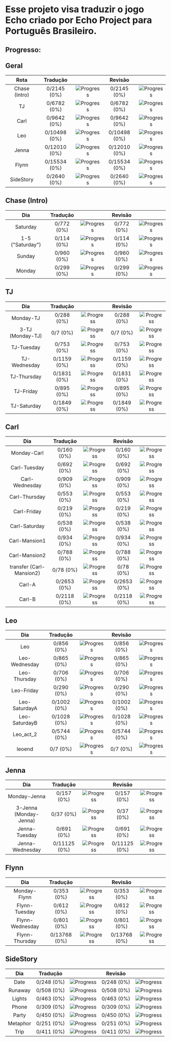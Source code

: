 # Esse projeto visa traduzir o jogo Echo criado por Echo Project para Português Brasileiro.

## Progresso:<br><br>Geral

|    **Rota**   | **Tradução** |                                                     |  **Revisão** |                                                     |
|:-------------:|:------------:|:---------------------------------------------------:|:------------:|:---------------------------------------------------:|
| Chase (Intro) |  0/2145 (0%) | ![Progress](https://progress-bar.dev/0/?&width=150) |  0/2145 (0%) | ![Progress](https://progress-bar.dev/0/?&width=150) |
|       TJ      |  0/6782 (0%) | ![Progress](https://progress-bar.dev/0/?&width=150) |  0/6782 (0%) | ![Progress](https://progress-bar.dev/0/?&width=150) |
|      Carl     |  0/9642 (0%) | ![Progress](https://progress-bar.dev/0/?&width=150) |  0/9642 (0%) | ![Progress](https://progress-bar.dev/0/?&width=150) |
|      Leo      | 0/10498 (0%) | ![Progress](https://progress-bar.dev/0/?&width=150) | 0/10498 (0%) | ![Progress](https://progress-bar.dev/0/?&width=150) |
|     Jenna     | 0/12010 (0%) | ![Progress](https://progress-bar.dev/0/?&width=150) | 0/12010 (0%) | ![Progress](https://progress-bar.dev/0/?&width=150) |
|     Flynn     | 0/15534 (0%) | ![Progress](https://progress-bar.dev/0/?&width=150) | 0/15534 (0%) | ![Progress](https://progress-bar.dev/0/?&width=150) |
|   SideStory   |  0/2640 (0%) | ![Progress](https://progress-bar.dev/0/?&width=150) |  0/2640 (0%) | ![Progress](https://progress-bar.dev/0/?&width=150) |

## Chase (Intro)

|      **Dia**     | **Tradução** |                                                     | **Revisão** |                                                     |
|:----------------:|:------------:|:---------------------------------------------------:|:-----------:|:---------------------------------------------------:|
|     Saturday     |  0/772 (0%)  | ![Progress](https://progress-bar.dev/0/?&width=150) |  0/772 (0%) | ![Progress](https://progress-bar.dev/0/?&width=150) |
| 1-5 ("Saturday") |  0/114 (0%)  | ![Progress](https://progress-bar.dev/0/?&width=150) |  0/114 (0%) | ![Progress](https://progress-bar.dev/0/?&width=150) |
|      Sunday      |  0/960 (0%)  | ![Progress](https://progress-bar.dev/0/?&width=150) |  0/960 (0%) | ![Progress](https://progress-bar.dev/0/?&width=150) |
|      Monday      |  0/299 (0%)  | ![Progress](https://progress-bar.dev/0/?&width=150) |  0/299 (0%) | ![Progress](https://progress-bar.dev/0/?&width=150) |

## TJ

|      **Dia**     | **Tradução** |                                                     | **Revisão** |                                                     |
|:----------------:|:------------:|:---------------------------------------------------:|:-----------:|:---------------------------------------------------:|
|     Monday-TJ    |  0/288 (0%)  | ![Progress](https://progress-bar.dev/0/?&width=150) |  0/288 (0%) | ![Progress](https://progress-bar.dev/0/?&width=150) |
| 3-TJ (Monday-TJ) |   0/7 (0%)   | ![Progress](https://progress-bar.dev/0/?&width=150) |   0/7 (0%)  | ![Progress](https://progress-bar.dev/0/?&width=150) |
|    TJ-Tuesday    |  0/753 (0%)  | ![Progress](https://progress-bar.dev/0/?&width=150) |  0/753 (0%) | ![Progress](https://progress-bar.dev/0/?&width=150) |
|   TJ-Wednesday   |  0/1159 (0%) | ![Progress](https://progress-bar.dev/0/?&width=150) | 0/1159 (0%) | ![Progress](https://progress-bar.dev/0/?&width=150) |
|    TJ-Thursday   |  0/1831 (0%) | ![Progress](https://progress-bar.dev/0/?&width=150) | 0/1831 (0%) | ![Progress](https://progress-bar.dev/0/?&width=150) |
|     TJ-Friday    |  0/895 (0%)  | ![Progress](https://progress-bar.dev/0/?&width=150) |  0/895 (0%) | ![Progress](https://progress-bar.dev/0/?&width=150) |
|    TJ-Saturday   |  0/1849 (0%) | ![Progress](https://progress-bar.dev/0/?&width=150) | 0/1849 (0%) | ![Progress](https://progress-bar.dev/0/?&width=150) |

## Carl

|          **Dia**         | **Tradução** |                                                     | **Revisão** |                                                     |
|:------------------------:|:------------:|:---------------------------------------------------:|:-----------:|:---------------------------------------------------:|
|        Monday-Carl       |  0/160 (0%)  | ![Progress](https://progress-bar.dev/0/?&width=150) |  0/160 (0%) | ![Progress](https://progress-bar.dev/0/?&width=150) |
|       Carl-Tuesday       |  0/692 (0%)  | ![Progress](https://progress-bar.dev/0/?&width=150) |  0/692 (0%) | ![Progress](https://progress-bar.dev/0/?&width=150) |
|      Carl-Wednesday      |  0/909 (0%)  | ![Progress](https://progress-bar.dev/0/?&width=150) |  0/909 (0%) | ![Progress](https://progress-bar.dev/0/?&width=150) |
|       Carl-Thursday      |  0/553 (0%)  | ![Progress](https://progress-bar.dev/0/?&width=150) |  0/553 (0%) | ![Progress](https://progress-bar.dev/0/?&width=150) |
|        Carl-Friday       |  0/219 (0%)  | ![Progress](https://progress-bar.dev/0/?&width=150) |  0/219 (0%) | ![Progress](https://progress-bar.dev/0/?&width=150) |
|       Carl-Saturday      |  0/538 (0%)  | ![Progress](https://progress-bar.dev/0/?&width=150) |  0/538 (0%) | ![Progress](https://progress-bar.dev/0/?&width=150) |
|       Carl-Mansion1      |  0/934 (0%)  | ![Progress](https://progress-bar.dev/0/?&width=150) |  0/934 (0%) | ![Progress](https://progress-bar.dev/0/?&width=150) |
|       Carl-Mansion2      |  0/788 (0%)  | ![Progress](https://progress-bar.dev/0/?&width=150) |  0/788 (0%) | ![Progress](https://progress-bar.dev/0/?&width=150) |
| transfer (Carl-Mansion2) |   0/78 (0%)  | ![Progress](https://progress-bar.dev/0/?&width=150) |  0/78 (0%)  | ![Progress](https://progress-bar.dev/0/?&width=150) |
|          Carl-A          |  0/2653 (0%) | ![Progress](https://progress-bar.dev/0/?&width=150) | 0/2653 (0%) | ![Progress](https://progress-bar.dev/0/?&width=150) |
|          Carl-B          |  0/2118 (0%) | ![Progress](https://progress-bar.dev/0/?&width=150) | 0/2118 (0%) | ![Progress](https://progress-bar.dev/0/?&width=150) |

## Leo

|    **Dia**    | **Tradução** |                                                     | **Revisão** |                                                     |
|:-------------:|:------------:|:---------------------------------------------------:|:-----------:|:---------------------------------------------------:|
|      Leo      |  0/856 (0%)  | ![Progress](https://progress-bar.dev/0/?&width=150) |  0/856 (0%) | ![Progress](https://progress-bar.dev/0/?&width=150) |
| Leo-Wednesday |  0/865 (0%)  | ![Progress](https://progress-bar.dev/0/?&width=150) |  0/865 (0%) | ![Progress](https://progress-bar.dev/0/?&width=150) |
|  Leo-Thursday |  0/706 (0%)  | ![Progress](https://progress-bar.dev/0/?&width=150) |  0/706 (0%) | ![Progress](https://progress-bar.dev/0/?&width=150) |
|   Leo-Friday  |  0/290 (0%)  | ![Progress](https://progress-bar.dev/0/?&width=150) |  0/290 (0%) | ![Progress](https://progress-bar.dev/0/?&width=150) |
| Leo-SaturdayA |  0/1002 (0%) | ![Progress](https://progress-bar.dev/0/?&width=150) | 0/1002 (0%) | ![Progress](https://progress-bar.dev/0/?&width=150) |
| Leo-SaturdayB |  0/1028 (0%) | ![Progress](https://progress-bar.dev/0/?&width=150) | 0/1028 (0%) | ![Progress](https://progress-bar.dev/0/?&width=150) |
|   Leo_act_2   |  0/5744 (0%) | ![Progress](https://progress-bar.dev/0/?&width=150) | 0/5744 (0%) | ![Progress](https://progress-bar.dev/0/?&width=150) |
|     leoend    |   0/7 (0%)   | ![Progress](https://progress-bar.dev/0/?&width=150) |   0/7 (0%)  | ![Progress](https://progress-bar.dev/0/?&width=150) |

## Jenna

|         **Dia**        | **Tradução** |                                                     |  **Revisão** |                                                     |
|:----------------------:|:------------:|:---------------------------------------------------:|:------------:|:---------------------------------------------------:|
|      Monday-Jenna      |  0/157 (0%)  | ![Progress](https://progress-bar.dev/0/?&width=150) |  0/157 (0%)  | ![Progress](https://progress-bar.dev/0/?&width=150) |
| 3-Jenna (Monday-Jenna) |   0/37 (0%)  | ![Progress](https://progress-bar.dev/0/?&width=150) |   0/37 (0%)  | ![Progress](https://progress-bar.dev/0/?&width=150) |
|      Jenna-Tuesday     |  0/691 (0%)  | ![Progress](https://progress-bar.dev/0/?&width=150) |  0/691 (0%)  | ![Progress](https://progress-bar.dev/0/?&width=150) |
|     Jenna-Wednesday    | 0/11125 (0%) | ![Progress](https://progress-bar.dev/0/?&width=150) | 0/11125 (0%) | ![Progress](https://progress-bar.dev/0/?&width=150) |

## Flynn

|     **Dia**     | **Tradução** |                                                     |  **Revisão** |                                                     |
|:---------------:|:------------:|:---------------------------------------------------:|:------------:|:---------------------------------------------------:|
|   Monday-Flynn  |  0/353 (0%)  | ![Progress](https://progress-bar.dev/0/?&width=150) |  0/353 (0%)  | ![Progress](https://progress-bar.dev/0/?&width=150) |
|  Flynn-Tuesday  |  0/612 (0%)  | ![Progress](https://progress-bar.dev/0/?&width=150) |  0/612 (0%)  | ![Progress](https://progress-bar.dev/0/?&width=150) |
| Flynn-Wednesday |  0/801 (0%)  | ![Progress](https://progress-bar.dev/0/?&width=150) |  0/801 (0%)  | ![Progress](https://progress-bar.dev/0/?&width=150) |
|  Flynn-Thursday | 0/13768 (0%) | ![Progress](https://progress-bar.dev/0/?&width=150) | 0/13768 (0%) | ![Progress](https://progress-bar.dev/0/?&width=150) |

## SideStory

|  **Dia** | **Tradução** |                                                     | **Revisão** |                                                     |
|:--------:|:------------:|:---------------------------------------------------:|:-----------:|:---------------------------------------------------:|
|   Date   |  0/248 (0%)  | ![Progress](https://progress-bar.dev/0/?&width=150) |  0/248 (0%) | ![Progress](https://progress-bar.dev/0/?&width=150) |
|  Runaway |  0/508 (0%)  | ![Progress](https://progress-bar.dev/0/?&width=150) |  0/508 (0%) | ![Progress](https://progress-bar.dev/0/?&width=150) |
|  Lights  |  0/463 (0%)  | ![Progress](https://progress-bar.dev/0/?&width=150) |  0/463 (0%) | ![Progress](https://progress-bar.dev/0/?&width=150) |
|   Phone  |  0/309 (0%)  | ![Progress](https://progress-bar.dev/0/?&width=150) |  0/309 (0%) | ![Progress](https://progress-bar.dev/0/?&width=150) |
|   Party  |  0/450 (0%)  | ![Progress](https://progress-bar.dev/0/?&width=150) |  0/450 (0%) | ![Progress](https://progress-bar.dev/0/?&width=150) |
| Metaphor |  0/251 (0%)  | ![Progress](https://progress-bar.dev/0/?&width=150) |  0/251 (0%) | ![Progress](https://progress-bar.dev/0/?&width=150) |
|   Trip   |  0/411 (0%)  | ![Progress](https://progress-bar.dev/0/?&width=150) |  0/411 (0%) | ![Progress](https://progress-bar.dev/0/?&width=150) |
